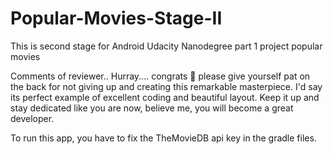 # Popular-Movies-Stage-II
This is second stage for Android Udacity Nanodegree part 1 project popular movies

Comments of reviewer..
Hurray.... congrats :clap: please give yourself pat on the back for not giving up and creating this remarkable masterpiece. I'd say its perfect example of excellent coding and beautiful layout. Keep it up and stay dedicated like you are now, believe me, you will become a great developer.

To run this app, you have to fix the TheMovieDB api key in the gradle files.
